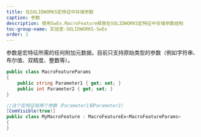 ```yaml
---
title: 在SOLIDWORKS宏特征中存储参数
caption: 参数
description: 使用SwEx.MacroFeature框架在SOLIDWORKS宏特征中存储参数结构
toc-group-name: 实验室-SOLIDWORKS-SwEx
order: 1
---
```

参数是宏特征所需的任何附加元数据。目前只支持原始类型的参数（例如字符串、布尔值、双精度、整数等）。

~~~ cs
public class MacroFeatureParams
{
    public string Parameter1 { get; set; }
    public int Parameter2 { get; set; }
}

//这个宏特征有两个参数（Parameter1和Parameter2）
[ComVisible(true)]
public class MyMacroFeature : MacroFeatureEx<MacroFeatureParams>
{
}
~~~